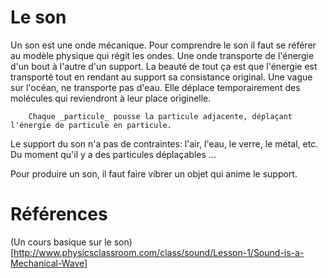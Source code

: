# Le son

Un son est une onde mécanique. Pour comprendre le son il faut se référer au modèle physique qui régit les ondes. Une onde transporte de l'énergie d'un bout à l'autre d'un support.
La beauté de tout ça est que l'énergie est transporté tout en rendant au support sa consistance original. Une vague sur l'océan, ne transporte pas d'eau. Elle déplace temporairement des molécules qui reviendront à leur place originelle.

        Chaque _particule_ pousse la particule adjacente, déplaçant l'énergie de particule en particule.
        
        
Le support du son n'a pas de contraintes: l'air, l'eau, le verre, le métal, etc. Du moment qu'il y a des particules déplaçables ...

Pour produire un son, il faut faire vibrer un objet qui anime le support.



# Références 

(Un cours basique sur le son)[http://www.physicsclassroom.com/class/sound/Lesson-1/Sound-is-a-Mechanical-Wave]